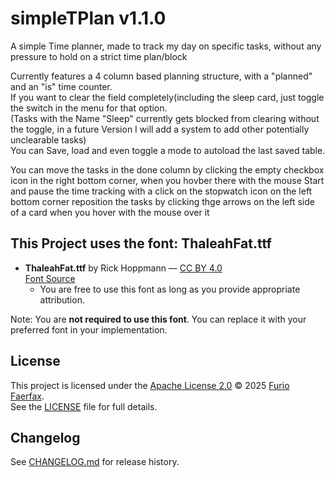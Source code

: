 # simpleTPlan v1.1.0
A simple Time planner, made to track my day on specific tasks, without any pressure to hold on a strict time plan/block

Currently features a 4 column based planning structure, with a "planned" and an "is" time counter.  
If you want to clear the field completely(including the sleep card, just toggle the switch in the menu for that option.  
(Tasks with the Name "Sleep" currently gets blocked from clearing without the toggle, in a future Version I will add a system to add other potentially unclearable tasks)  
You can Save, load and even toggle a mode to autoload the last saved table.

You can move the tasks in the done column by clicking the empty checkbox icon in the right bottom corner, when you hovber there with the mouse
Start and pause the time tracking with a click on the stopwatch icon on the left bottom corner
reposition the tasks by clicking thge arrows on the left side of a card when you hover with the mouse over it

## This Project uses the font: ThaleahFat.ttf
- **ThaleahFat.ttf** by Rick Hoppmann — [CC BY 4.0](https://creativecommons.org/licenses/by/4.0/)  
  [Font Source](https://tinyworlds.itch.io/free-pixel-font-thaleah)
  - You are free to use this font as long as you provide appropriate attribution.

Note: You are **not required to use this font**. You can replace it with your preferred font in your implementation.

## License

This project is licensed under the [Apache License 2.0](https://www.apache.org/licenses/LICENSE-2.0) © 2025 [Furio Faerfax](https://github.com/Furio-Faerfax).  
See the [LICENSE](./LICENSE) file for full details.

## Changelog
See [CHANGELOG.md](./CHANGELOG.md) for release history.
